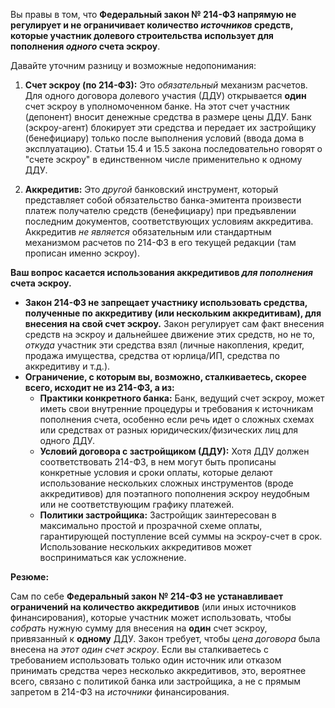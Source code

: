 Вы правы в том, что **Федеральный закон № 214-ФЗ напрямую не регулирует и не ограничивает количество *источников* средств, которые участник долевого строительства использует для пополнения *одного* счета эскроу**.

Давайте уточним разницу и возможные недопонимания:

1.  **Счет эскроу (по 214-ФЗ):** Это *обязательный* механизм расчетов. Для одного договора долевого участия (ДДУ) открывается **один** счет эскроу в уполномоченном банке. На этот счет участник (депонент) вносит денежные средства в размере цены ДДУ. Банк (эскроу-агент) блокирует эти средства и передает их застройщику (бенефициару) только после выполнения условий (ввода дома в эксплуатацию). Статьи 15.4 и 15.5 закона последовательно говорят о "счете эскроу" в единственном числе применительно к одному ДДУ.

2.  **Аккредитив:** Это *другой* банковский инструмент, который представляет собой обязательство банка-эмитента произвести платеж получателю средств (бенефициару) при предъявлении последним документов, соответствующих условиям аккредитива. Аккредитив *не является* обязательным или стандартным механизмом расчетов по 214-ФЗ в его текущей редакции (там прописан именно эскроу).

**Ваш вопрос касается использования аккредитивов *для пополнения* счета эскроу.**

*   **Закон 214-ФЗ не запрещает участнику использовать средства, полученные по аккредитиву (или нескольким аккредитивам), для внесения на свой счет эскроу.** Закон регулирует сам факт внесения средств на эскроу и дальнейшее движение этих средств, но не то, *откуда* участник эти средства взял (личные накопления, кредит, продажа имущества, средства от юрлица/ИП, средства по аккредитиву и т.д.).
*   **Ограничение, с которым вы, возможно, сталкиваетесь, скорее всего, исходит не из 214-ФЗ, а из:**
    *   **Практики конкретного банка:** Банк, ведущий счет эскроу, может иметь свои внутренние процедуры и требования к источникам пополнения счета, особенно если речь идет о сложных схемах или средствах от разных юридических/физических лиц для одного ДДУ.
    *   **Условий договора с застройщиком (ДДУ):** Хотя ДДУ должен соответствовать 214-ФЗ, в нем могут быть прописаны конкретные условия и сроки оплаты, которые делают использование нескольких сложных инструментов (вроде аккредитивов) для поэтапного пополнения эскроу неудобным или не соответствующим графику платежей.
    *   **Политики застройщика:** Застройщик заинтересован в максимально простой и прозрачной схеме оплаты, гарантирующей поступление всей суммы на эскроу-счет в срок. Использование нескольких аккредитивов может восприниматься как усложнение.

**Резюме:**

Сам по себе **Федеральный закон № 214-ФЗ не устанавливает ограничений на количество аккредитивов** (или иных источников финансирования), которые участник может использовать, чтобы *собрать* нужную сумму для внесения на **один** счет эскроу, привязанный к **одному** ДДУ. Закон требует, чтобы *цена договора* была внесена на *этот один счет эскроу*. Если вы сталкиваетесь с требованием использовать только один источник или отказом принимать средства через несколько аккредитивов, это, вероятнее всего, связано с политикой банка или застройщика, а не с прямым запретом в 214-ФЗ на *источники* финансирования.
